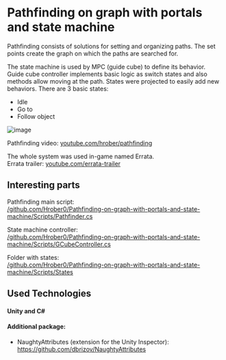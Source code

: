 # Pathfinding on graph with portals and state machine

Pathfinding consists of solutions for setting and organizing paths.
The set points create the graph on which the paths are searched for.

The state machine is used by MPC (guide cube) to define its behavior.
Guide cube controller implements basic logic as switch states and also methods allow moving at the path.
States were projected to easily add new behaviors.
There are 3 basic states:
- Idle
- Go to
- Follow object

![image](https://github.com/user-attachments/assets/93470375-a9a4-4ce8-8774-90ad95cf3fe7)

Pathfinding video: [youtube.com/hrober/pathfinding](https://www.youtube.com/watch?v=cvg2pc2LpKg)

The whole system was used in-game named Errata.<br>
Errata trailer: [youtube.com/errata-trailer](https://www.youtube.com/watch?v=JyS9zIQbpxQ)


## Interesting parts

Pathfinding main script:<br>
[/github.com/Hrober0/Pathfinding-on-graph-with-portals-and-state-machine/Scripts/Pathfinder.cs](https://github.com/Hrober0/Pathfinding-on-graph-with-portals-and-state-machine/blob/main/Assets/Pathfinding/Scripts/Pathfinder.cs)

State machine controller:<br>
[/github.com/Hrober0/Pathfinding-on-graph-with-portals-and-state-machine/Scripts/GCubeController.cs](https://github.com/Hrober0/Pathfinding-on-graph-with-portals-and-state-machine/blob/main/Assets/CubeStateMachine/Scripts/GCubeController.cs)

Folder with states:<br>
[/github.com/Hrober0/Pathfinding-on-graph-with-portals-and-state-machine/Scripts/States](https://github.com/Hrober0/Pathfinding-on-graph-with-portals-and-state-machine/tree/main/Assets/CubeStateMachine/Scripts/States)


## Used Technologies

#### Unity and C#

#### Additional package:
- NaughtyAttributes (extension for the Unity Inspector):  https://github.com/dbrizov/NaughtyAttributes
